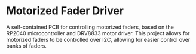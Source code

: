 # Motorized Fader Driver

A self-contained PCB for controlling motorized faders, based on the RP2040 microcontroller and DRV8833 motor driver. This project allows for motorized faders to be controlled over I2C, allowing for easier control over banks of faders.
